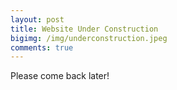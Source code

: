 ```yaml
--- 
layout: post 
title: Website Under Construction
bigimg: /img/underconstruction.jpeg 
comments: true 
---
```


Please come back later!
